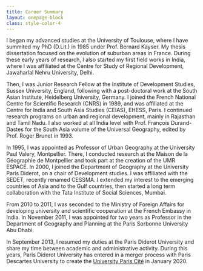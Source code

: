 ```yaml
---
title: Career Summary
layout: onepage-block
class: style-color-4
---
```



I began my advanced studies at the University of Toulouse, where I have summited my PhD (D.Lit.) in 1985 under Prof. Bernard Kayser. My thesis dissertation focused on the evolution of suburban areas in France. During these early years of research, I also started my first field works in India, where I was affiliated at the Centre for Study of Regional Development, Jawaharlal Nehru University, Delhi.

Then, I was Junior Research Fellow at the Institute of Development Studies, Sussex University, England, following with a post-doctoral work at the South Asian Institute, Heidelberg University, Germany. I joined the French National Centre for Scientific Research (CNRS) in 1989, and was affiliated at the Centre for India and South Asia Studies (CEIAS), EHESS, Paris. I continued research programs on urban and regional development, mainly in Rajasthan and Tamil Nadu. I also worked at all India level with Prof. François Durand-Dastes for the South Asia volume of the Universal Geography, edited by Prof. Roger Brunet in 1993.

In 1995, I was appointed as Professor of Urban Geography at the University Paul Valery, Montpellier. There, I conducted research at the Maison de la Géographie de Montpellier and took part at the creation of the UMR ESPACE. In 2000, I joined the Department of Geography at the University Paris Diderot, on a chair of Development studies. I was affiliated with the SEDET, recently renamed CESSMA. I extended my interest to the emerging countries of Asia and to the Gulf countries, then started a long term collaboration with the Tata Institute of Social Sciences, Mumbai.

From 2010 to 2011, I was seconded to the Ministry of Foreign Affairs for developing university and scientific cooperation at the French Embassy in India. In November 2011, I was appointed for two years as Professor in the Department of Geography and Planning at the Paris Sorbonne University Abu Dhabi.

In September 2013, I resumed my duties at the Paris Diderot University and share my time between academic and administrative activity. During this years, Paris Diderot University has entered in a merger process with Paris Descartes University to create the [University Paris Cité](https://u-paris.fr/en/) in January 2020.
 
